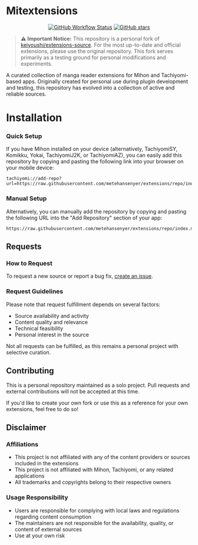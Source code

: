 # Mitextensions

<p align="center">
    <a href="https://github.com/metehansenyer/extensions-source/actions/workflows/build_push.yml"><img src="https://img.shields.io/github/actions/workflow/status/metehansenyer/extensions-source/build_push.yml?branch=main&style=for-the-badge" alt="GitHub Workflow Status"></a>
    <a href="https://github.com/metehansenyer/extensions-source"><img src="https://img.shields.io/github/stars/metehansenyer/extensions-source?style=for-the-badge" alt="GitHub stars"></a>
</p>

> **⚠️ Important Notice:** This repository is a personal fork of [keiyoushi/extensions-source](https://github.com/keiyoushi/extensions-source). For the most up-to-date and official extensions, please use the original repository. This fork serves primarily as a testing ground for personal modifications and experiments.

A curated collection of manga reader extensions for Mihon and Tachiyomi-based apps. Originally created for personal use during plugin development and testing, this repository has evolved into a collection of active and reliable sources.

# Installation

### Quick Setup
If you have Mihon installed on your device (alternatively, TachiyomiSY, Komikku, Yokai, TachiyomiJ2K, or TachiyomiAZ), you can easily add this repository by copying and pasting the following link into your browser on your mobile device:

```
tachiyomi://add-repo?url=https://raw.githubusercontent.com/metehansenyer/extensions/repo/index.min.json
```

### Manual Setup
Alternatively, you can manually add the repository by copying and pasting the following URL into the "Add Repository" section of your app:
```
https://raw.githubusercontent.com/metehansenyer/extensions/repo/index.min.json
```

## Requests

### How to Request
To request a new source or report a bug fix, [create an issue](https://github.com/metehansenyer/extensions-source/issues/new/choose).

### Request Guidelines
Please note that request fulfillment depends on several factors:
- Source availability and activity
- Content quality and relevance
- Technical feasibility
- Personal interest in the source

Not all requests can be fulfilled, as this remains a personal project with selective curation.

## Contributing

This is a personal repository maintained as a solo project. Pull requests and external contributions will not be accepted at this time.

If you'd like to create your own fork or use this as a reference for your own extensions, feel free to do so!

## Disclaimer

### Affiliations
- This project is not affiliated with any of the content providers or sources included in the extensions
- This project is not affiliated with Mihon, Tachiyomi, or any related applications
- All trademarks and copyrights belong to their respective owners

### Usage Responsibility
- Users are responsible for complying with local laws and regulations regarding content consumption
- The maintainers are not responsible for the availability, quality, or content of external sources
- Use at your own risk